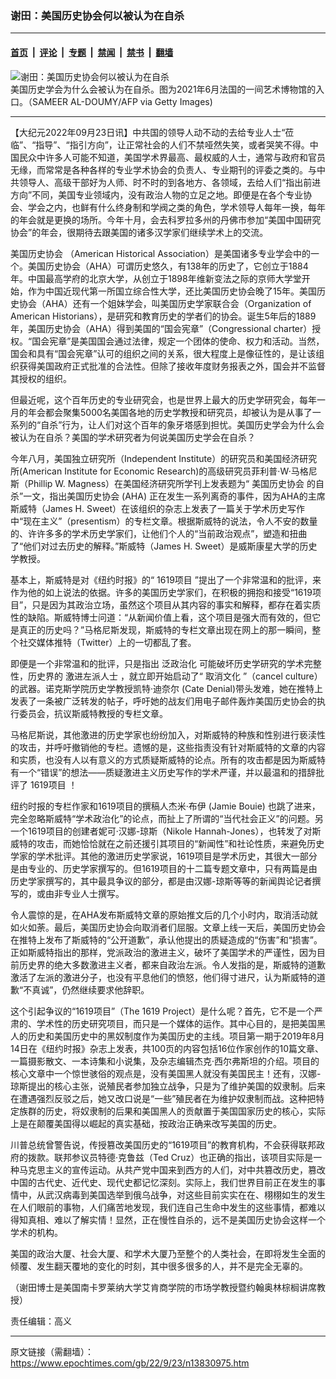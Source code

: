 ### 谢田：美国历史协会何以被认为在自杀

---

#### [首页](../../../..?n13830975) &nbsp;|&nbsp; [评论](../../../../../epoch-comment?n13830975) &nbsp;|&nbsp; [专题](../../../../../epoch-special?n13830975) &nbsp;|&nbsp; [禁闻](../../../../../epoch-news?n13830975) &nbsp;|&nbsp; [禁书](../../../../../books?n13830975) &nbsp;|&nbsp; [翻墙](https://github.com/gfw-breaker/nogfw/blob/master/README.md?n13830975)


<div><img alt="谢田：美国历史协会何以被认为在自杀" class="attachment-djy_600_400 size-djy_600_400 wp-post-image" src="https://i.epochtimes.com/assets/uploads/2022/09/id13831042-History-GettyImages-1233747887-600x400.jpg"/>
<div class="caption">
 美国历史学会为什么会被认为在自杀。图为2021年6月法国的一间艺术博物馆的入口。（SAMEER AL-DOUMY/AFP via Getty Images)
</div></div><hr/><div class="post_content" id="artbody" itemprop="articleBody">
 <!-- article content begin -->
 <p>
  【大纪元2022年09月23日讯】中共国的领导人动不动的去给专业人士“莅临”、“指导”、“指引方向”，让正常社会的人们不禁哑然失笑，或者哭笑不得。中国民众中许多人可能不知道，美国学术界最高、最权威的人士，通常与政府和官员无缘，而常常是各种各样的专业学术协会的负责人、专业期刊的评委之类的。与中共领导人、高级干部好为人师、时不时的到各地方、各领域，去给人们“指出前进方向”不同，美国专业领域内，没有政治人物的立足之地。即便是在各个专业协会、学会之内，也鲜有什么终身制和学阀之类的角色，学术领导人每年一换，每年的年会就是更换的场所。今年十月，会去科罗拉多州的丹佛市参加“美国中国研究协会”的年会，很期待去跟美国的诸多汉学家们继续学术上的交流。
 </p>
 <p>
  <ok href="https://www.epochtimes.com/gb/tag/%E7%BE%8E%E5%9B%BD%E5%8E%86%E5%8F%B2%E5%8D%8F%E4%BC%9A.html">
   美国历史协会
  </ok>
  （American Historical Association）是美国诸多专业学会中的一个。美国历史协会（AHA）可谓历史悠久，有138年的历史了，它创立于1884年。中国最高学府的北京大学，从创立于1898年维新变法之际的京师大学堂开始，作为中国近现代第一所国立综合性大学，还比美国历史协会晚了15年。美国历史协会（AHA）还有一个姐妹学会，叫美国历史学家联合会（Organization of American Historians），是研究和教育历史的学者们的协会。诞生5年后的1889年，美国历史协会（AHA）得到美国的“国会宪章”（Congressional charter）授权。“国会宪章”是美国国会通过法律，规定一个团体的使命、权力和活动。当然，国会和具有“国会宪章”认可的组织之间的关系，很大程度上是像征性的，是让该组织获得美国政府正式批准的合法性。但除了接收年度财务报表之外，国会并不监督其授权的组织。
 </p>
 <p>
  但最近呢，这个百年历史的专业研究会，也是世界上最大的历史学研究会，每年一月的年会都会聚集5000名美国各地的历史学教授和研究员，却被认为是从事了一系列的“自杀”行为，让人们对这个百年的象牙塔感到担忧。美国历史学会为什么会被认为在自杀？美国的学术研究者为何说美国历史学会在自杀？
 </p>
 <p>
  今年八月，美国独立研究所（Independent Institute）的研究员和美国经济研究所(American Institute for Economic Research)的高级研究员菲利普·W·马格尼斯（Phillip W. Magness）在美国经济研究所学刊上发表题为“
  <ok href="https://www.epochtimes.com/gb/tag/%E7%BE%8E%E5%9B%BD%E5%8E%86%E5%8F%B2%E5%8D%8F%E4%BC%9A.html">
   美国历史协会
  </ok>
  的自杀”一文，指出美国历史协会 (AHA) 正在发生一系列离奇的事件，因为AHA的主席斯威特（James H. Sweet）在该组织的杂志上发表了一篇关于学术历史写作中“现在主义”（presentism）的专栏文章。根据斯威特的说法，令人不安的数量的、许许多多的学术历史学家们，让他们个人的“当前政治观点”，塑造和扭曲了“他们对过去历史的解释。”斯威特（James H. Sweet）是威斯康星大学的历史学教授。
 </p>
 <p>
  基本上，斯威特是对《纽约时报》的“
  <ok href="https://www.epochtimes.com/gb/tag/1619%E9%A1%B9%E7%9B%AE.html">
   1619项目
  </ok>
  ”提出了一个非常温和的批评，来作为他的如上说法的依据。许多的美国历史学家们，在积极的拥抱和接受“1619项目”，只是因为其政治立场，虽然这个项目从其内容的事实和解释，都存在着实质性的缺陷。斯威特博士问道：“从新闻价值上看，这个项目是强大而有效的，但它是真正的历史吗？”马格尼斯发现，斯威特的专栏文章出现在网上的那一瞬间，整个社交媒体推特（Twitter）上的一切都乱了套。
 </p>
 <p>
  即便是一个非常温和的批评，只是指出
  <ok href="https://www.epochtimes.com/gb/tag/%E6%B3%9B%E6%94%BF%E6%B2%BB%E5%8C%96.html">
   泛政治化
  </ok>
  可能破坏历史学研究的学术完整性，历史界的
  <ok href="https://www.epochtimes.com/gb/tag/%E6%BF%80%E8%BF%9B%E5%B7%A6%E6%B4%BE%E4%BA%BA%E5%A3%AB.html">
   激进左派人士
  </ok>
  ，就立即开始启动了“
  <ok href="https://www.epochtimes.com/gb/tag/%E5%8F%96%E6%B6%88%E6%96%87%E5%8C%96.html">
   取消文化
  </ok>
  ”（cancel culture）的武器。诺克斯学院历史学教授凯特·迪奈尔 (Cate Denial)带头发难，她在推特上发表了一条被广泛转发的帖子，呼吁她的战友们用电子邮件轰炸美国历史协会的执行委员会，抗议斯威特教授的专栏文章。
 </p>
 <p>
  马格尼斯说，其他激进的历史学家也纷纷加入，对斯威特的种族和性别进行亵渎性的攻击，并呼吁撤销他的专栏。遗憾的是，这些指责没有针对斯威特的文章的内容和实质，也没有人以有意义的方式质疑斯威特的论点。所有的攻击都是因为斯威特有一个“错误”的想法——质疑激进主义历史写作的学术严谨，并以最温和的措辞批评了
  <ok href="https://www.epochtimes.com/gb/tag/1619%E9%A1%B9%E7%9B%AE.html">
   1619项目
  </ok>
  ！
 </p>
 <p>
  纽约时报的专栏作家和1619项目的撰稿人杰米·布伊 (Jamie Bouie) 也跳了进来，完全忽略斯威特“学术政治化”的论点，而扯上了所谓的“当代社会正义”的问题。另一个1619项目的创建者妮可·汉娜-琼斯（Nikole Hannah-Jones），也转发了对斯威特的攻击，而她恰恰就在之前还援引其项目的“新闻性”和社论性质，来避免历史学家的学术批评。其他的激进历史学家说，1619项目是学术历史，其很大一部分是由专业的、历史学家撰写的。但1619项目的十二篇专题文章中，只有两篇是由历史学家撰写的，其中最具争议的部分，都是由汉娜-琼斯等等的新闻舆论记者撰写的，或由非专业人士撰写。
 </p>
 <p>
  令人震惊的是，在AHA发布斯威特文章的原始推文后的几个小时内，取消活动就如火如荼。最后，美国历史协会向取消者们屈服。文章上线一天后，美国历史协会在推特上发布了斯威特的“公开道歉”，承认他提出的质疑造成的“伤害”和“损害”。正如斯威特指出的那样，党派政治的激进主义，破坏了美国学术的严谨性，因为目前历史界的绝大多数激进主义者，都来自政治左派。令人发指的是，斯威特的道歉激活了左派的激进分子，也没有平息他们的愤怒，他们得寸进尺，认为斯威特的道歉“不真诚”，仍然继续要求他辞职。
 </p>
 <p>
  这个引起争议的“1619项目”（The 1619 Project）是什么呢？首先，它不是一个严肃的、学术性的历史研究项目，而只是一个媒体的运作。其中心目的，是把美国黑人的历史和美国历史中的黑奴制度作为美国历史的主线。项目第一期于2019年8月14日在《纽约时报》杂志上发表，共100页的内容包括16位作家创作的10篇文章、一篇摄影散文、一本诗集和小说集，及杂志编辑杰克·西尔弗斯坦的介绍。项目的核心文章中一个惊世骇俗的观点是，没有美国黑人就没有美国民主！还有，汉娜-琼斯提出的核心主张，说殖民者参加独立战争，只是为了维护美国的奴隶制。后来在遭遇强烈反驳之后，她又改口说是“一些”殖民者在为维护奴隶制而战。这种把特定族群的历史，将奴隶制的后果和美国黑人的贡献置于美国国家历史的核心，实际上是在颠覆美国得以崛起的真实基础，按政治正确来改写美国的历史。
 </p>
 <p>
  川普总统曾警告说，传授篡改美国历史的“1619项目”的教育机构，不会获得联邦政府的拨款。联邦参议员特德·克鲁兹（Ted Cruz）也正确的指出，该项目实际是一种马克思主义的宣传运动。从共产党中国来到西方的人们，对中共篡改历史，篡改中国的古代史、近代史、现代史都记忆深刻。实际上，我们世界目前正在发生的事情中，从武汉病毒到美国选举到俄乌战争，对这些目前实实在在、栩栩如生的发生在人们眼前的事物，人们痛苦地发现，我们连自己生命中发生的这些事情，都难以得知真相、难以了解实情！显然，正在慢性自杀的，远不是美国历史协会这样一个学术的机构。
 </p>
 <p>
  美国的政治大厦、社会大厦、和学术大厦乃至整个的人类社会，在即将发生全面的倾覆、发生翻天覆地的变化的时刻，其中很多很多的人，并不是完全无辜的。
 </p>
 <p>
  （谢田博士是美国南卡罗莱纳大学艾肯商学院的市场学教授暨约翰奥林棕榈讲席教授）
 </p>
 <p>
  责任编辑：高义
 </p>
 <!-- article content end -->
 <div id="below_article_ad">
 </div>
</div>


---

原文链接（需翻墙）：https://www.epochtimes.com/gb/22/9/23/n13830975.htm